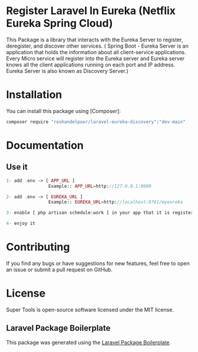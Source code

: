 # Register Laravel In Eureka (Netflix Eureka Spring Cloud)
This Package is a library that interacts with the Eureka Server to register, deregister, and discover other services. ( Spring Boot - Eureka Server is an application that holds the information about all client-service applications. Every Micro service will register into the Eureka server and Eureka server knows all the client applications running on each port and IP address. Eureka Server is also known as Discovery Server.)


# Installation
You can install this package using [Composer]:
```bash
composer require "roshandelpoor/laravel-eureka-discovery":"dev-main"
```


# Documentation
## Use it

```php
1- add .env -> [ APP_URL ]
                Example:: APP_URL=http://127.0.0.1:8000

2- add .env -> [ EUREKA_URL ]
                Example:: EUREKA_URL=http://localhost:8761/myeureka

3- enable [ php artisan schedule:work ] in your app that it is register your app in eureka every 60 second

4- enjoy it
```


# Contributing
If you find any bugs or have suggestions for new features, feel free to open an issue or submit a pull request on
GitHub.


# License
Super Tools is open-source software licensed under the MIT license.


## Laravel Package Boilerplate
This package was generated using the [Laravel Package Boilerplate](https://laravelpackageboilerplate.com).
